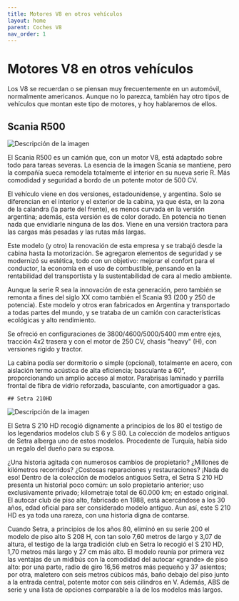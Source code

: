```yaml
---
title: Motores V8 en otros vehículos
layout: home
parent: Coches V8
nav_order: 1
---
```


# Motores V8 en otros vehículos

Los V8 se recuerdan o se piensan muy frecuentemente en un automóvil, normalmente americanos. Aunque no lo parezca, también hay otro tipos de vehículos que montan este tipo de motores, y hoy hablaremos de ellos.

  ## Scania R500

<image src="https://d2e5b8shawuel2.cloudfront.net/vehicle/311785/hlv/600.jpg" alt="Descripción de la imagen">



El Scania R500 es un camión que, con un motor V8, está adaptado sobre todo para tareas severas. La esencia de la imagen Scania se mantiene, pero la compañía sueca remodela totalmente el interior en su nueva serie R. Más comodidad y seguridad a bordo de un potente motor de 500 CV.

El vehículo viene en dos versiones, estadounidense, y argentina. Solo se diferencian en el interior y el exterior de la cabina, ya que ésta, en la zona de la calandra (la parte del frente), es menos curvada en la versión argentina; además, esta versión es de color dorado. En potencia no tienen nada que envidiarle ninguna de las dos. Viene en una versión tractora para las cargas más pesadas y las rutas más largas.

Este modelo (y otro) la renovación de esta empresa y se trabajó desde la cabina hasta la motorización. Se agregaron elementos de seguridad y se modernizó su estética, todo con un objetivo: mejorar el confort para el conductor, la economía en el uso de combustible, pensando en la rentabilidad del transportista y la sustentabilidad de cara al medio ambiente.

Aunque la serie R sea la innovación de esta generación, pero también se remonta a fines del siglo XX como también el Scania 93 (200 y 250 de potencia). Este modelo y otros eran fabricados en Argentina y transportado a todas partes del mundo, y se trataba de un camión con características ecológicas y alto rendimiento.

Se ofreció en configuraciones de 3800/4600/5000/5400 mm entre ejes, tracción 4x2 trasera y con el motor de 250 CV, chasis "heavy" (H), con versiones rígido y tractor.

La cabina podía ser dormitorio o simple (opcional), totalmente en acero, con aislación termo acústica de alta eficiencia; basculante a 60°, proporcionando un amplio acceso al motor. Parabrisas laminado y parrilla frontal de fibra de vidrio reforzada, basculante, con amortiguador a gas.


    ## Setra 210HD






   <image src="https://en.setra-club.com/graphics/gallery/full/40_autowp-ru-setra-s210-hd-3-1.jpg" alt="Descripción de la imagen">

  
El Setra S 210 HD recogió dignamente a principios de los 80 el testigo de los legendarios modelos club S 6 y S 80. La colección de modelos antiguos de Setra alberga uno de estos modelos. Procedente de Turquía, había sido un regalo del dueño para su esposa.

¿Una historia agitada con numerosos cambios de propietario? ¿Millones de kilómetros recorridos? ¿Costosas reparaciones y restauraciones? ¡Nada de eso! Dentro de la colección de modelos antiguos Setra, el Setra S 210 HD presenta un historial poco común: un solo propietario anterior; uso exclusivamente privado; kilometraje total de 60.000 km; en estado original. El autocar club de piso alto, fabricado en 1988, está acercándose a los 30 años, edad oficial para ser considerado modelo antiguo. Aun así, este S 210 HD es ya toda una rareza, con una historia digna de contarse.

Cuando Setra, a principios de los años 80, eliminó en su serie 200 el modelo de piso alto S 208 H, con tan solo 7,60 metros de largo y 3,07 de altura, el testigo de la larga tradición club en Setra lo recogió el S 210 HD, 1,70 metros más largo y 27 cm más alto. El modelo reunía por primera vez las ventajas de un midibús con la comodidad del autocar «grande» de piso alto: por una parte, radio de giro 16,56 metros más pequeño y 37 asientos; por otra, maletero con seis metros cúbicos más, baño debajo del piso junto a la entrada central, potente motor con seis cilindros en V. Además, ABS de serie y una lista de opciones comparable a la de los modelos más largos.



